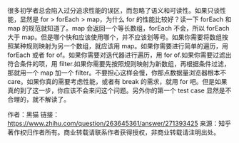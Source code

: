 很多初学者总会陷入过分追求性能的误区，而忽略了语义和可读性。如果只谈性能，显然是 for > forEach > map，为什么 for 的性能比较好？读一下 forEach 和 map 的规范就知道了。map 会返回一个等长数组，forEach 不会，所以 forEach 大于 map。但是哪个快和应该使用哪个，并不应该划等号。如果你需要将数组按照某种规则映射为另一个数组，就应该用 map。如果你需要进行简单的遍历，用 forEach 或者 for of。如果你需要对迭代器进行遍历，用 for of.如果你需要过滤出符合条件的项，用 filter.如果你需要先按照规则映射为新数组，再根据条件过滤，那就用一个 map 加一个 filter。不要担心这样会慢，你那点数据量浏览器根本不 care。如果你真的需要考虑性能，或者有 break 的需求，就用 for 吧。但是如果真的到了这一步，你应该不会来问这个问题。另外你的第一个 test case 显然是不合理的，就不解读了。

作者：黑猫
链接：https://www.zhihu.com/question/263645361/answer/271393425
来源：知乎
著作权归作者所有。商业转载请联系作者获得授权，非商业转载请注明出处。
